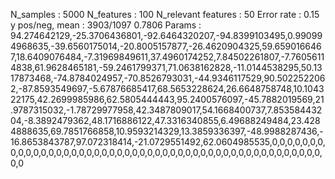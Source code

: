N_samples                     : 5000
N_features                    : 100
N_relevant features           : 50
Error rate                    : 0.15
y pos/neg, mean               : 3903/1097 0.7806
Params                        : 94.274642129,-25.3706436801,-92.6464320207,-94.8399103495,0.990994968635,-39.6560175014,-20.8005157877,-26.4620904325,59.6590166467,18.6409076484,-7.31969849611,37.4960174252,7.84502261807,-7.76056114838,61.9628465181,-59.2461799371,71.0638162828,-11.0144538295,50.1317873468,-74.8784024957,-70.8526793031,-44.9346117529,90.5022522062,-87.8593549697,-5.67876685417,68.5653228624,26.6648758748,10.104322175,42.2699985986,62.5805444443,95.2400576097,-45.7882019569,21.9787315032,-1.78729977958,42.3487809017,54.1668400737,7.85358443204,-8.3892479362,48.1716886122,47.3316340855,6.49688249484,23.4284888635,69.7851766858,10.9593214329,13.3859336397,-48.9988287436,-16.8653843787,97.072318414,-21.0729551492,62.0604985535,0,0,0,0,0,0,0,0,0,0,0,0,0,0,0,0,0,0,0,0,0,0,0,0,0,0,0,0,0,0,0,0,0,0,0,0,0,0,0,0,0,0,0,0,0,0,0,0,0,0
